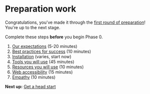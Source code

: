 # Preparation work

Congratulations, you've made it through the [first round of preparation](README.md)! You're up to the next stage. 

Complete these steps **before** you begin Phase 0.

1. [Our expectations](/expectations/) (5-20 minutes)
2. [Best practices for success](/best-practices/) (10 minutes)
3. [Installation](/installation) (varies, start now)
4. [Tools you will use](/tools/) (45 minutes)
5. [Resources you will use](/resources/) (10 minutes)
6. [Web accessibility](/accessibility/) (15 minutes)
7. [Empathy](/empathy/) (10 minutes)

**Next up:** [Get a head start](third-readme.md)
